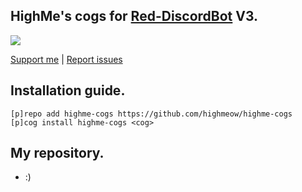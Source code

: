 ## HighMe's cogs for [Red-DiscordBot](https://github.com/Twentysix26/Red-DiscordBot) V3.

<img src="https://byts.no/index.php/apps/files_sharing/ajax/publicpreview.php?x=2560&y=979&a=true&file=highme-banner.png&t=lN9B0sFR3tH90Cp&scalingup=0">

[Support me](https://mee6.xyz/m/409354191484747787) | [Report issues](https://github.com/highmeow/highme-cogs/issues)

## Installation guide.

```
[p]repo add highme-cogs https://github.com/highmeow/highme-cogs
[p]cog install highme-cogs <cog>
```

## My repository.

- :)
